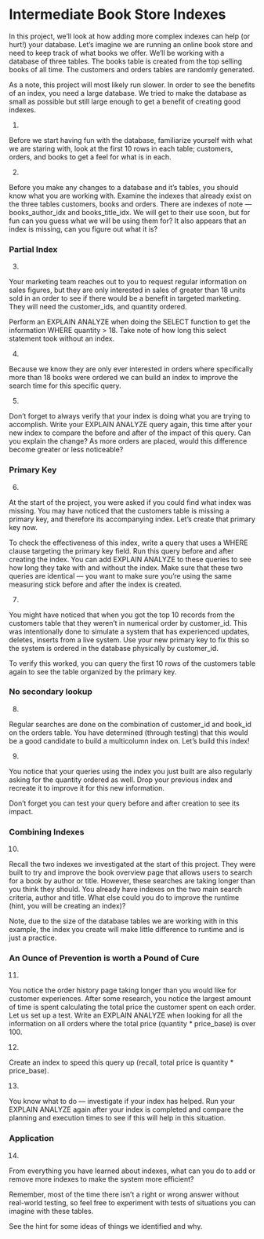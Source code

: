 # Intermediate Book Store Indexes

In this project, we’ll look at how adding more complex indexes can help (or hurt!) your database. Let’s imagine we are running an online book store and need to keep track of what books we offer. We’ll be working with a database of three tables. The books table is created from the top selling books of all time. The customers and orders tables are randomly generated.

As a note, this project will most likely run slower. In order to see the benefits of an index, you need a large database. We tried to make the database as small as possible but still large enough to get a benefit of creating good indexes.


1.
Before we start having fun with the database, familiarize yourself with what we are staring with, look at the first 10 rows in each table; customers, orders, and books to get a feel for what is in each.  

2.
Before you make any changes to a database and it’s tables, you should know what you are working with. Examine the indexes that already exist on the three tables customers, books and orders. There are indexes of note — books_author_idx and books_title_idx. We will get to their use soon, but for fun can you guess what we will be using them for? It also appears that an index is missing, can you figure out what it is?

### Partial Index

3.
Your marketing team reaches out to you to request regular information on sales figures, but they are only interested in sales of greater than 18 units sold in an order to see if there would be a benefit in targeted marketing. They will need the customer_ids, and quantity ordered.

Perform an EXPLAIN ANALYZE when doing the SELECT function to get the information WHERE quantity > 18. Take note of how long this select statement took without an index.  

4.
Because we know they are only ever interested in orders where specifically more than 18 books were ordered we can build an index to improve the search time for this specific query.  

5.
Don’t forget to always verify that your index is doing what you are trying to accomplish. Write your EXPLAIN ANALYZE query again, this time after your new index to compare the before and after of the impact of this query. Can you explain the change? As more orders are placed, would this difference become greater or less noticeable?

### Primary Key

6.
At the start of the project, you were asked if you could find what index was missing. You may have noticed that the customers table is missing a primary key, and therefore its accompanying index. Let’s create that primary key now.

To check the effectiveness of this index, write a query that uses a WHERE clause targeting the primary key field. Run this query before and after creating the index. You can add EXPLAIN ANALYZE to these queries to see how long they take with and without the index. Make sure that these two queries are identical — you want to make sure you’re using the same measuring stick before and after the index is created.  

7.
You might have noticed that when you got the top 10 records from the customers table that they weren’t in numerical order by customer_id. This was intentionally done to simulate a system that has experienced updates, deletes, inserts from a live system. Use your new primary key to fix this so the system is ordered in the database physically by customer_id.

To verify this worked, you can query the first 10 rows of the customers table again to see the table organized by the primary key.

### No secondary lookup

8.
Regular searches are done on the combination of customer_id and book_id on the orders table. You have determined (through testing) that this would be a good candidate to build a multicolumn index on. Let’s build this index!

9.
You notice that your queries using the index you just built are also regularly asking for the quantity ordered as well. Drop your previous index and recreate it to improve it for this new information.

Don’t forget you can test your query before and after creation to see its impact.

### Combining Indexes

10.
Recall the two indexes we investigated at the start of this project. They were built to try and improve the book overview page that allows users to search for a book by author or title. However, these searches are taking longer than you think they should. You already have indexes on the two main search criteria, author and title. What else could you do to improve the runtime (hint, you will be creating an index)?

Note, due to the size of the database tables we are working with in this example, the index you create will make little difference to runtime and is just a practice.

### An Ounce of Prevention is worth a Pound of Cure

11.
You notice the order history page taking longer than you would like for customer experiences. After some research, you notice the largest amount of time is spent calculating the total price the customer spent on each order. Let us set up a test. Write an EXPLAIN ANALYZE when looking for all the information on all orders where the total price (quantity * price_base) is over 100.  

12.
Create an index to speed this query up (recall, total price is quantity * price_base).

13.
You know what to do — investigate if your index has helped. Run your EXPLAIN ANALYZE again after your index is completed and compare the planning and execution times to see if this will help in this situation.

### Application
14.
From everything you have learned about indexes, what can you do to add or remove more indexes to make the system more efficient?

Remember, most of the time there isn’t a right or wrong answer without real-world testing, so feel free to experiment with tests of situations you can imagine with these tables.

See the hint for some ideas of things we identified and why.
